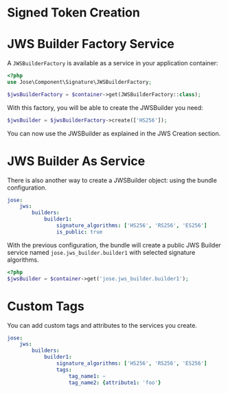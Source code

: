 Signed Token Creation
=====================

# JWS Builder Factory Service

A `JWSBuilderFactory` is available as a service in your application container:

```php
<?php
use Jose\Component\Signature\JWSBuilderFactory;

$jwsBuilderFactory = $container->get(JWSBuilderFactory::class);
```

With this factory, you will be able to create the JWSBuilder you need:

```php
$jwsBuilder = $jwsBuilderFactory->create(['HS256']);
```

You can now use the JWSBuilder as explained in the JWS Creation section.

# JWS Builder As Service

There is also another way to create a JWSBuilder object: using the bundle configuration.

```yaml
jose:
    jws:
        builders:
            builder1:
                signature_algorithms: ['HS256', 'RS256', 'ES256']
                is_public: true
```

With the previous configuration, the bundle will create a public JWS Builder service named `jose.jws_builder.builder1`
with selected signature algorithms.

```php
<?php
$jwsBuilder = $container->get('jose.jws_builder.builder1');
```

# Custom Tags

You can add custom tags and attributes to the services you create.

```yaml
jose:
    jws:
        builders:
            builder1:
                signature_algorithms: ['HS256', 'RS256', 'ES256']
                tags:
                    tag_name1: ~
                    tag_name2: {attribute1: 'foo'}
```
